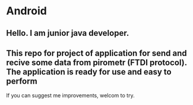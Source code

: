 # Android

Hello. I am junior java developer.
---
This repo for project of application for send and recive some data from pirometr (FTDI protocol).
The application is ready for use and easy to perform
---
If you can suggest me improvements, welcom to try.
